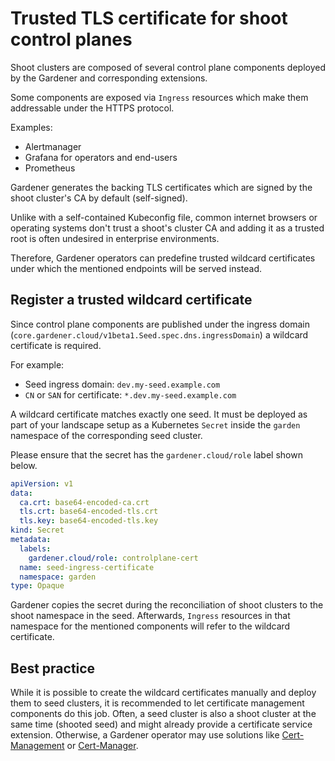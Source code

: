 # Trusted TLS certificate for shoot control planes
Shoot clusters are composed of several control plane components deployed by the Gardener and corresponding extensions.

Some components are exposed via `Ingress` resources which make them addressable under the HTTPS protocol.

Examples:
- Alertmanager
- Grafana for operators and end-users
- Prometheus

Gardener generates the backing TLS certificates which are signed by the shoot cluster's CA by default (self-signed).

Unlike with a self-contained Kubeconfig file, common internet browsers or operating systems don't trust a shoot's cluster CA and adding it as a trusted root is often undesired in enterprise environments.

Therefore, Gardener operators can predefine trusted wildcard certificates under which the mentioned endpoints will be served instead.

## Register a trusted wildcard certificate
Since control plane components are published under the ingress domain (`core.gardener.cloud/v1beta1.Seed.spec.dns.ingressDomain`) a wildcard certificate is required.

For example:
- Seed ingress domain: `dev.my-seed.example.com`
- `CN` or `SAN` for certificate: `*.dev.my-seed.example.com`

A wildcard certificate matches exactly one seed. It must be deployed as part of your landscape setup as a Kubernetes `Secret` inside the `garden` namespace of the corresponding seed cluster.

Please ensure that the secret has the `gardener.cloud/role` label shown below.

```yaml
apiVersion: v1
data:
  ca.crt: base64-encoded-ca.crt
  tls.crt: base64-encoded-tls.crt
  tls.key: base64-encoded-tls.key
kind: Secret
metadata:
  labels:
    gardener.cloud/role: controlplane-cert
  name: seed-ingress-certificate
  namespace: garden
type: Opaque
```

Gardener copies the secret during the reconciliation of shoot clusters to the shoot namespace in the seed. Afterwards, `Ingress` resources in that namespace for the mentioned components will refer to the wildcard certificate.

## Best practice
While it is possible to create the wildcard certificates manually and deploy them to seed clusters, it is recommended to let certificate management components do this job. Often, a seed cluster is also a shoot cluster at the same time (shooted seed) and might already provide a certificate service extension.
Otherwise, a Gardener operator may use solutions like [Cert-Management](https://github.com/gardener/cert-management) or [Cert-Manager](https://github.com/jetstack/cert-manager).